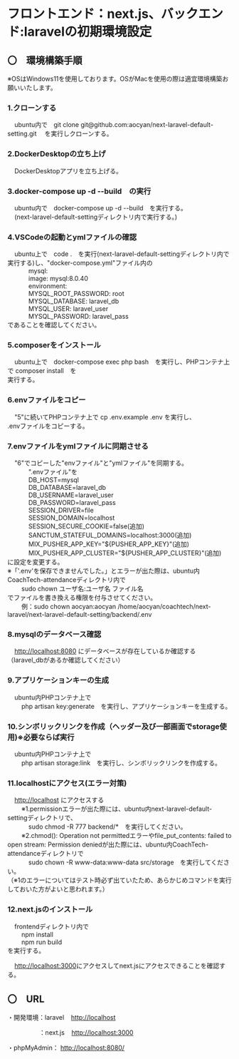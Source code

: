<h1>フロントエンド：next.js、バックエンド:laravelの初期環境設定</h1>
<h2>〇　環境構築手順</h2>
<p>※OSはWindows11を使用しております。OSがMacを使用の際は適宜環境構築お願いいたします。</p>
<h3>1.クローンする</h3>
<p>&nbsp;&nbsp;&nbsp;&nbsp;ubuntu内で　git clone git@github.com:aocyan/next-laravel-default-setting.git　
を実行しクローンする。</p>
<h3>2.DockerDesktopの立ち上げ</h3>
<p>&nbsp;&nbsp;&nbsp;&nbsp;DockerDesktopアプリを立ち上げる。</p>
<h3>3.docker-compose up -d --build　の実行</h3>
<p>&nbsp;&nbsp;&nbsp;&nbsp;ubuntu内で　docker-compose up -d --build　を実行する。<br>
   &nbsp;&nbsp;&nbsp;&nbsp;(next-laravel-default-settingディレクトリ内で実行する。)</p>
<h3>4.VSCodeの起動とymlファイルの確認</h3>
<p>&nbsp;&nbsp;&nbsp;&nbsp;ubuntu上で　code .　を実行(next-laravel-default-settingディレクトリ内で実行する)し、"docker-compose.yml"ファイル内の<br>
   &nbsp;&nbsp;&nbsp;&nbsp;&nbsp;&nbsp;&nbsp;&nbsp;&nbsp;&nbsp;&nbsp;&nbsp;mysql:<br>
   &nbsp;&nbsp;&nbsp;&nbsp;&nbsp;&nbsp;&nbsp;&nbsp;&nbsp;&nbsp;&nbsp;&nbsp;image: mysql:8.0.40<br>
   &nbsp;&nbsp;&nbsp;&nbsp;&nbsp;&nbsp;&nbsp;&nbsp;&nbsp;&nbsp;&nbsp;&nbsp;environment:<br>
   &nbsp;&nbsp;&nbsp;&nbsp;&nbsp;&nbsp;&nbsp;&nbsp;&nbsp;&nbsp;&nbsp;&nbsp;MYSQL_ROOT_PASSWORD: root<br>
   &nbsp;&nbsp;&nbsp;&nbsp;&nbsp;&nbsp;&nbsp;&nbsp;&nbsp;&nbsp;&nbsp;&nbsp;MYSQL_DATABASE: laravel_db<br>
   &nbsp;&nbsp;&nbsp;&nbsp;&nbsp;&nbsp;&nbsp;&nbsp;&nbsp;&nbsp;&nbsp;&nbsp;MYSQL_USER: laravel_user<br>
   &nbsp;&nbsp;&nbsp;&nbsp;&nbsp;&nbsp;&nbsp;&nbsp;&nbsp;&nbsp;&nbsp;&nbsp;MYSQL_PASSWORD: laravel_pass<br>
   であることを確認してください。</p>
<h3>5.composerをインストール</h3>
<p>&nbsp;&nbsp;&nbsp;&nbsp;ubuntu上で　docker-compose exec php bash　を実行し、PHPコンテナ上で composer install　を<br>
実行する。</p>
<h3>6.envファイルをコピー</h3>
<p>&nbsp;&nbsp;&nbsp;&nbsp;"5"に続いてPHPコンテナ上で cp .env.example .env を実行し、<br>
.envファイルをコピーする。</p>
<h3>7.envファイルをymlファイルに同期させる</h3>
<p>&nbsp;&nbsp;&nbsp;&nbsp;"6"でコピーした"envファイル"と"ymlファイル"を同期する。<br>
   &nbsp;&nbsp;&nbsp;&nbsp;&nbsp;&nbsp;&nbsp;&nbsp;&nbsp;&nbsp;&nbsp;&nbsp;".envファイル"を<br>
   &nbsp;&nbsp;&nbsp;&nbsp;&nbsp;&nbsp;&nbsp;&nbsp;&nbsp;&nbsp;&nbsp;&nbsp;DB_HOST=mysql<br>
   &nbsp;&nbsp;&nbsp;&nbsp;&nbsp;&nbsp;&nbsp;&nbsp;&nbsp;&nbsp;&nbsp;&nbsp;DB_DATABASE=laravel_db<br>
   &nbsp;&nbsp;&nbsp;&nbsp;&nbsp;&nbsp;&nbsp;&nbsp;&nbsp;&nbsp;&nbsp;&nbsp;DB_USERNAME=laravel_user<br>
   &nbsp;&nbsp;&nbsp;&nbsp;&nbsp;&nbsp;&nbsp;&nbsp;&nbsp;&nbsp;&nbsp;&nbsp;DB_PASSWORD=laravel_pass<br>
   &nbsp;&nbsp;&nbsp;&nbsp;&nbsp;&nbsp;&nbsp;&nbsp;&nbsp;&nbsp;&nbsp;&nbsp;SESSION_DRIVER=file<br>
   &nbsp;&nbsp;&nbsp;&nbsp;&nbsp;&nbsp;&nbsp;&nbsp;&nbsp;&nbsp;&nbsp;&nbsp;SESSION_DOMAIN=localhost<br>
   &nbsp;&nbsp;&nbsp;&nbsp;&nbsp;&nbsp;&nbsp;&nbsp;&nbsp;&nbsp;&nbsp;&nbsp;SESSION_SECURE_COOKIE=false(追加)<br>
   &nbsp;&nbsp;&nbsp;&nbsp;&nbsp;&nbsp;&nbsp;&nbsp;&nbsp;&nbsp;&nbsp;&nbsp;SANCTUM_STATEFUL_DOMAINS=localhost:3000(追加)<br>
   &nbsp;&nbsp;&nbsp;&nbsp;&nbsp;&nbsp;&nbsp;&nbsp;&nbsp;&nbsp;&nbsp;&nbsp;MIX_PUSHER_APP_KEY="${PUSHER_APP_KEY}"(追加)<br>
   &nbsp;&nbsp;&nbsp;&nbsp;&nbsp;&nbsp;&nbsp;&nbsp;&nbsp;&nbsp;&nbsp;&nbsp;MIX_PUSHER_APP_CLUSTER="${PUSHER_APP_CLUSTER}"(追加)<br>   
に設定を変更する。<br>
※「'.env'を保存できませんでした。」とエラーが出た際は、ubuntu内CoachTech-attendanceディレクトリ内で<br>
  &nbsp;&nbsp;&nbsp;&nbsp;&nbsp;&nbsp;&nbsp;&nbsp;sudo chown ユーザ名:ユーザ名 ファイル名<br>
  でファイルを書き換える権限を付与させてください。<br>
  &nbsp;&nbsp;&nbsp;&nbsp;&nbsp;&nbsp;&nbsp;&nbsp;例：sudo chown aocyan:aocyan /home/aocyan/coachtech/next-laravel/next-laravel-default-setting/backend/.env</p>
  <h3>8.mysqlのデータベース確認</h3>
<p>&nbsp;&nbsp;&nbsp;&nbsp;<a href="http://localhost:8080/">http://localhost:8080</a> にデータベースが存在しているか確認する（laravel_dbがあるか確認してください）</p>
<h3>9.アプリケーションキーの生成</h3>
<p>&nbsp;&nbsp;&nbsp;&nbsp;ubuntu内PHPコンテナ上で<br>
   &nbsp;&nbsp;&nbsp;&nbsp;&nbsp;&nbsp;&nbsp;&nbsp;php artisan key:generate　を実行し、アプリケーションキーを生成する。
<h3>10.シンボリックリンクを作成（ヘッダー及び一部画面でstorage使用)※必要ならば実行</h3>
<p>&nbsp;&nbsp;&nbsp;&nbsp;ubuntu内PHPコンテナ上で<br>
   &nbsp;&nbsp;&nbsp;&nbsp;&nbsp;&nbsp;&nbsp;&nbsp;php artisan storage:link　を実行し、シンボリックリンクを作成する。</p>
<h3>11.localhostにアクセス(エラー対策)</h3>
<p>&nbsp;&nbsp;&nbsp;&nbsp;<a href="http://localhost">http://localhost</a> にアクセスする<br>
   &nbsp;&nbsp;&nbsp;&nbsp;&nbsp;&nbsp;&nbsp;&nbsp;※1.permissionエラーが出た際には、ubuntu内next-laravel-default-settingディレクトリで、<br>
   &nbsp;&nbsp;&nbsp;&nbsp;&nbsp;&nbsp;&nbsp;&nbsp;&nbsp;&nbsp;&nbsp;&nbsp;sudo chmod -R 777 backend/*　を実行してください。<br>
   &nbsp;&nbsp;&nbsp;&nbsp;&nbsp;&nbsp;&nbsp;&nbsp;※2.chmod(): Operation not permittedエラーやfile_put_contents: failed to open stream: Permission deniedが出た際には、ubuntu内CoachTech-attendanceディレクトリで<br>
   &nbsp;&nbsp;&nbsp;&nbsp;&nbsp;&nbsp;&nbsp;&nbsp;&nbsp;&nbsp;&nbsp;&nbsp;sudo chown -R www-data:www-data src/storage　を実行してください。<br>
   （※1のエラーについてはテスト時必ず出ていたため、あらかじめコマンドを実行しておいた方がよいと思われます。）</p>
<h3>12.next.jsのインストール</h3>
<p>&nbsp;&nbsp;&nbsp;&nbsp;frontendディレクトリ内で<br>
&nbsp;&nbsp;&nbsp;&nbsp;&nbsp;&nbsp;&nbsp;&nbsp;npm install<br>
&nbsp;&nbsp;&nbsp;&nbsp;&nbsp;&nbsp;&nbsp;&nbsp;npm run build<br>
を実行する。</p>
<p>&nbsp;&nbsp;&nbsp;&nbsp;<a href="http://localhost:3000">http://localhost:3000</a>にアクセスしてnext.jsにアクセスできることを確認する。</p>
<h2>〇　URL</h2>
<p>・開発環境：laravel&nbsp;&nbsp;&nbsp;&nbsp;<a href="http://localhost">http://localhost</a></p>
<p>&nbsp;&nbsp;&nbsp;&nbsp;&nbsp;&nbsp;&nbsp;&nbsp;&nbsp;&nbsp;&nbsp;&nbsp;&nbsp;&nbsp;&nbsp;&nbsp;&nbsp;
            ：next.js&nbsp;&nbsp;&nbsp;&nbsp;<a href="http://localhost:3000">http://localhost:3000</a></p>
<p>・phpMyAdmin： <a href="http://localhost:8080/">http://localhost:8080/</a></p>
